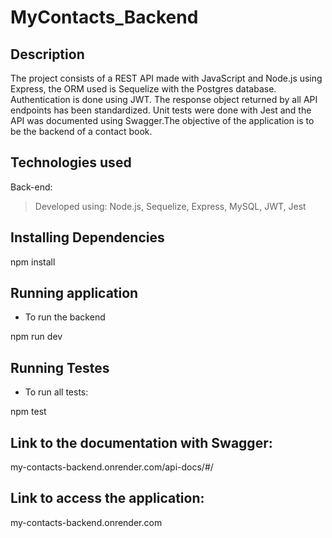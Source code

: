 # MyContacts_Backend
## Description
The project consists of a REST API made with JavaScript and Node.js using Express, the ORM used is Sequelize with the Postgres database. Authentication is done using JWT. The response object returned by all API endpoints has been standardized. Unit tests were done with Jest and the API was documented using Swagger.The objective of the application is to be the backend of a contact book.

## Technologies used
  
Back-end:

> Developed using: Node.js, Sequelize, Express, MySQL, JWT, Jest

##  Installing Dependencies

npm install


##  Running application

* To run the backend


npm run dev


##  Running Testes

* To run all tests:


npm test

## Link to the documentation with Swagger:
my-contacts-backend.onrender.com/api-docs/#/


##  Link to access the application:
my-contacts-backend.onrender.com
